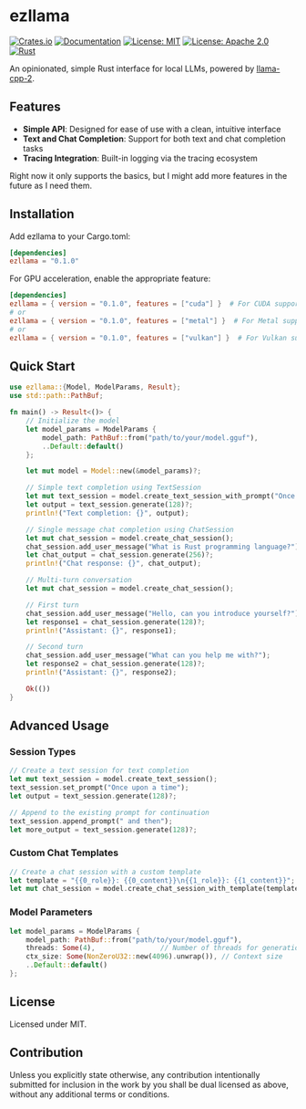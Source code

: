 # ezllama

[![Crates.io](https://img.shields.io/crates/v/ezllama.svg)](https://crates.io/crates/ezllama)
[![Documentation](https://docs.rs/ezllama/badge.svg)](https://docs.rs/ezllama)
[![License: MIT](https://img.shields.io/badge/License-MIT-yellow.svg)](https://opensource.org/licenses/MIT)
[![License: Apache 2.0](https://img.shields.io/badge/License-Apache%202.0-blue.svg)](https://opensource.org/licenses/Apache-2.0)
[![Rust](https://img.shields.io/badge/rust-stable-orange.svg)](https://www.rust-lang.org/)

An opinionated, simple Rust interface for local LLMs, powered by [llama-cpp-2](https://github.com/rustformers/llama-cpp-rs).

## Features

- **Simple API**: Designed for ease of use with a clean, intuitive interface
- **Text and Chat Completion**: Support for both text and chat completion tasks
- **Tracing Integration**: Built-in logging via the tracing ecosystem

Right now it only supports the basics, but I might add more features in the future
as I need them.

## Installation

Add ezllama to your Cargo.toml:

```toml
[dependencies]
ezllama = "0.1.0"
```

For GPU acceleration, enable the appropriate feature:

```toml
[dependencies]
ezllama = { version = "0.1.0", features = ["cuda"] }  # For CUDA support
# or
ezllama = { version = "0.1.0", features = ["metal"] }  # For Metal support (macOS)
# or
ezllama = { version = "0.1.0", features = ["vulkan"] }  # For Vulkan support
```

## Quick Start

```rust
use ezllama::{Model, ModelParams, Result};
use std::path::PathBuf;

fn main() -> Result<()> {
    // Initialize the model
    let model_params = ModelParams {
        model_path: PathBuf::from("path/to/your/model.gguf"),
        ..Default::default()
    };

    let mut model = Model::new(&model_params)?;

    // Simple text completion using TextSession
    let mut text_session = model.create_text_session_with_prompt("Once upon a time");
    let output = text_session.generate(128)?;
    println!("Text completion: {}", output);

    // Single message chat completion using ChatSession
    let mut chat_session = model.create_chat_session();
    chat_session.add_user_message("What is Rust programming language?");
    let chat_output = chat_session.generate(256)?;
    println!("Chat response: {}", chat_output);

    // Multi-turn conversation
    let mut chat_session = model.create_chat_session();

    // First turn
    chat_session.add_user_message("Hello, can you introduce yourself?");
    let response1 = chat_session.generate(128)?;
    println!("Assistant: {}", response1);

    // Second turn
    chat_session.add_user_message("What can you help me with?");
    let response2 = chat_session.generate(128)?;
    println!("Assistant: {}", response2);

    Ok(())
}
```

## Advanced Usage

### Session Types

```rust
// Create a text session for text completion
let mut text_session = model.create_text_session();
text_session.set_prompt("Once upon a time");
let output = text_session.generate(128)?;

// Append to the existing prompt for continuation
text_session.append_prompt(" and then");
let more_output = text_session.generate(128)?;
```

### Custom Chat Templates

```rust
// Create a chat session with a custom template
let template = "{{0_role}}: {{0_content}}\n{{1_role}}: {{1_content}}";
let mut chat_session = model.create_chat_session_with_template(template.to_string());
```

### Model Parameters

```rust
let model_params = ModelParams {
    model_path: PathBuf::from("path/to/your/model.gguf"),
    threads: Some(4),                // Number of threads for generation
    ctx_size: Some(NonZeroU32::new(4096).unwrap()), // Context size
    ..Default::default()
};
```

## License

Licensed under MIT.

## Contribution

Unless you explicitly state otherwise, any contribution intentionally submitted for inclusion in the work by you shall be dual licensed as above, without any additional terms or conditions.
